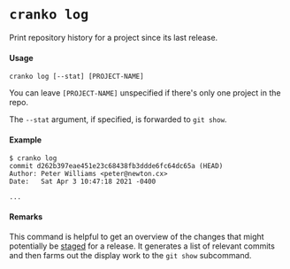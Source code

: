 # `cranko log`

Print repository history for a project since its last release.

#### Usage

```
cranko log [--stat] [PROJECT-NAME]
```

You can leave `[PROJECT-NAME]` unspecified if there's only one project in the
repo.

The `--stat` argument, if specified, is forwarded to `git show`.

#### Example

```shell
$ cranko log
commit d262b397eae451e23c68438fb3ddde6fc64dc65a (HEAD)
Author: Peter Williams <peter@newton.cx>
Date:   Sat Apr 3 10:47:18 2021 -0400

...
```

#### Remarks

This command is helpful to get an overview of the changes that might potentially
be [staged](./stage.md) for a release. It generates a list of relevant commits
and then farms out the display work to the `git show` subcommand.
